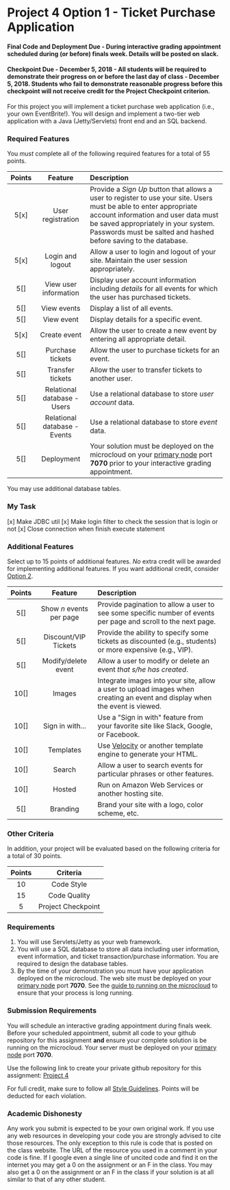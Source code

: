 Project 4 Option 1 - Ticket Purchase Application
================================================

#### Final Code and Deployment Due - During interactive grading appointment scheduled during (or before) finals week. Details will be posted on slack.

#### Checkpoint Due - December 5, 2018 - All students will be required to demonstrate their progress on or before the last day of class - December 5, 2018. Students who fail to demonstrate reasonable progress before this checkpoint will not receive credit for the Project Checkpoint criterion.

For this project you will implement a ticket purchase web application (i.e., your own EventBrite!). You will design and implement a two-tier web application with a Java (Jetty/Servlets) front end and an SQL backend. 

### Required Features

You *must* complete all of the following required features for a total of 55 points.


| Points   | Feature         | Description |
| :-------: |:-------------:| :-----|
| 5[x] | User registration | Provide a *Sign Up* button that allows a user to register to use your site. Users must be able to enter appropriate account information and user data must be saved appropriately in your system. Passwords must be salted and hashed before saving to the database. | 
| 5[x] | Login and logout | Allow a user to login and logout of your site. Maintain the user session appropriately. |
| 5[] | View user information | Display user account information including *details* for all events for which the user has purchased tickets. |
| 5[] | View events | Display a list of all events. |
| 5[] | View event | Display details for a specific event. |
| 5[x] | Create event | Allow the user to create a new event by entering all appropriate detail. |
| 5[] | Purchase tickets | Allow the user to purchase tickets for an event. |
| 5[] | Transfer tickets | Allow the user to transfer tickets to another user. |
| 5[] | Relational database - Users | Use a relational database to store *user account* data. |
| 5[] | Relational database - Events | Use a relational database to store *event* data. |
| 5[] | Deployment | Your solution must be deployed on the microcloud on your [primary node](https://github.com/CS601-F18/notes/blob/master/admin/mcassignments.md) port **7070** prior to your interactive grading appointment. |

You may use additional database tables.

### My Task
[x] Make JDBC util
[x] Make login filter to check the session that is login or not
[x] Close connection when finish execute statement

### Additional Features

Select up to 15 points of additional features. *No* extra credit will be awarded for implementing additional features. If you want additional credit, consider [Option 2](project4option2.md).

| Points   | Feature |  Description |
| :-------: |:-------------:|  :-----|
| 5[] | Show *n* events per page | Provide pagination to allow a user to see some specific number of events per page and scroll to the next page. |
| 5[] | Discount/VIP Tickets | Provide the ability to specify some tickets as discounted (e.g., students) or more expensive (e.g., VIP). |
| 5[] | Modify/delete event | Allow a user to modify or delete an event *that s/he has created*.|
| 10[] | Images | Integrate images into your site, allow a user to upload images when creating an event and display when the event is viewed. |
| 10[] | Sign in with... |  Use a "Sign in with" feature from your favorite site like Slack, Google, or Facebook. |
| 10[] | Templates |  Use [Velocity](http://velocity.apache.org/) or another template engine to generate your HTML. |
| 10[] | Search | Allow a user to search events for particular phrases or other features. |
| 10[] | Hosted | Run on Amazon Web Services or another hosting site. |
| 5[] | Branding |  Brand your site with a logo, color scheme, etc. |


### Other Criteria

In addition, your project will be evaluated based on the following criteria for a total of 30 points.

| Points   | Criteria |
| :-------: |:-------------:| 
| 10 | Code Style |  
| 15 | Code Quality |  
| 5 | Project Checkpoint |  

### Requirements

1. You will use Servlets/Jetty as your web framework.
2. You will use a SQL database to store all data including user information, event information, and ticket transaction/purchase information. You are required to design the database tables. 
3. By the time of your demonstration you must have your application deployed on the microcloud. The web site must be deployed on your [primary node](https://github.com/CS601-F18/notes/blob/master/admin/mcassignments.md) port **7070**. See the [guide to running on the microcloud](https://github.com/srollins/software-dev-materials/blob/master/notes/usf_guides/microcloud.md) to ensure that your process is long running.

### Submission Requirements

You will schedule an interactive grading appointment during finals week. Before your scheduled appointment, submit all code to your github repository for this assignment **and** ensure your complete solution is be running on the microcloud. Your server must be deployed on your [primary node](https://github.com/CS601-F18/notes/blob/master/admin/mcassignments.md) port **7070**. 

Use the following link to create your private github repository for this assignment: [Project 4](https://classroom.github.com/a/TdnexnOy)

For full credit, make sure to follow all [Style Guidelines](https://github.com/CS601-F18/notes/blob/master/admin/style.md). Points will be deducted for each violation.


### Academic Dishonesty

Any work you submit is expected to be your own original work. If you use any web resources in developing your code you are strongly advised to cite those resources. The only exception to this rule is code that is posted on the class website. The URL of the resource you used in a comment in your code is fine. If I google even a single line of uncited code and find it on the internet you may get a 0 on the assignment or an F in the class. You may also get a 0 on the assignment or an F in the class if your solution is at all similar to that of any other student.